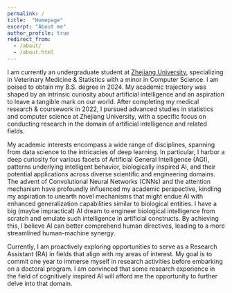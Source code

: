 ```yaml
---
permalink: /
title:  "Homepage"
excerpt: "About me"
author_profile: true
redirect_from: 
  - /about/
  - /about.html
---
```



I am currently an undergraduate student at [Zhejiang University](https://www.zju.edu.cn/english/), specializing in Veterinary Medicine & Statistics with a minor in Computer Science. I am poised to obtain my B.S. degree in 2024. My academic trajectory was shaped by an intrinsic curiosity about artificial intelligence and an aspiration to leave a tangible mark on our world. After completing my medical research & coursework in 2022, I pursued advanced studies in statistics and computer science at Zhejiang University, with a specific focus on conducting research in the domain of artificial intelligence and related fields.

My academic interests encompass a wide range of disciplines, spanning from data science to the intricacies of deep learning. In particular, I harbor a deep curiosity for various facets of Artificial General Intelligence (AGI), patterns underlying intelligent behavior, biologically inspired AI, and their potential applications across diverse scientific and engineering domains. The advent of Convolutional Neural Networks (CNNs) and the attention mechanism have profoundly influenced my academic perspective, kindling my aspiration to unearth novel mechanisms that might endue AI with enhanced generalization capabilities similar to biological entities. I have a big (maybe impractical) AI dream to engineer biological intelligence from scratch and emulate such intelligence in artificial constructs. By achieving this, I believe AI can better comprehend human directives, leading to a more streamlined human-machine synergy.

Currently, I am proactively exploring opportunities to serve as a Research Assistant (RA) in fields that align with my areas of interest. My goal is to commit one year to immerse myself in research activities before embarking on a doctoral program. I am convinced that some research experience in the field of cognitively inspired AI will afford me the opportunity to further delve into that domain.

